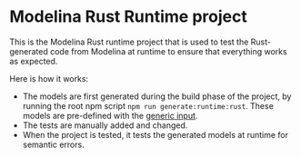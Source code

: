 # Modelina Rust Runtime project

This is the Modelina Rust runtime project that is used to test the Rust-generated code from Modelina at runtime to ensure that everything works as expected.

Here is how it works:
- The models are first generated during the build phase of the project, by running the root npm script `npm run generate:runtime:rust`. These models are pre-defined with the [generic input](../generic-input.json).
- The tests are manually added and changed.
- When the project is tested, it tests the generated models at runtime for semantic errors.